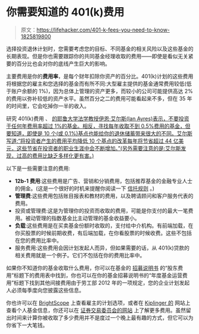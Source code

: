 # 你需要知道的 401(k)费用

> 原文：<https://lifehacker.com/401-k-fees-you-need-to-know-1825819800>

选择投资退休计划时，您需要考虑您的目标、不同基金的相关风险以及这些基金的长期表现。但是你也需要跟踪你的共同基金经理收取的费用——即使是看似无关紧要的百分比也会对你的底线产生巨大的影响。



主要费用是你的**费用率**，是每个财年扣除你资产的百分比。401(k)计划的这些费用将根据您的雇主和您选择的基金而有所不同:大型雇主提供的基金通常费用较低(低于账户余额的 1%)，因为总体上管理的资产更多，而较小的公司可能提供高达 2%的费用以弥补较低的资产水平。虽然百分之二的费用可能看起来不多，但在 35 年的时间里，它会吃掉你一半的收入。

研究 401(k)费用 、 [的耶鲁大学法学教授伊恩·艾尔斯(Ian Ayres)表示，不要投资于任何年费用率超过 1%的基金。相反，寻找每年收取不到 0.5%费用的基金，但要知道，即使是 10 个(或 0.1%)基点也能给你的退休储蓄带来很大的不同。艾尔斯写道:“将投资者产生的费用平均降低 10 个基点的改革每年将节省超过 44 亿美元，这些节省在投资者的职业生涯中会不断增加。”(另外需要注意的是:艾尔斯发现，过高的费用比缺乏多样化更有害。)](https://www.npr.org/2015/10/30/453163154/when-high-fees-stink-up-your-401-k-what-you-can-do)

以下是一些需要注意的费用:

*   **12b-1 费用**:这些费用是广告、营销和分销费用，包括推荐基金的金融专业人士的佣金。(这是一个很好的时机来提醒你阅读一下 [信托规则](https://twocents.lifehacker.com/the-death-of-the-fiduciary-rule-is-bad-news-for-your-re-1823837417) 。)
*   **管理费**:这些费用包括账目报表和教材的费用，以及聘请顾问和客户服务代表的费用。
*   投资或管理费:这是为管理你的投资而收取的费用，可能是你支付的最大一笔费用。被动管理的指数基金比主动管理的基金收益要小。
*   **负载**:这些费用是在买卖基金份额时收取的，支付给中介机构。有前端加载，在你买股票的时候前期收费，有后端加载，在你看股票的时候收费。这些不包括在您的费用比率中。
*   服务费用:这些费用会因计划发起人而异，但如果需要的话，从 401(k)贷款的相关费用就是一个例子。它们不包括在你的费用比率中。

如果你不知道你的基金收取什么费用，你可以在基金的 [招募说明书](https://www.sec.gov/answers/mfinfo.htm) 的“股东费用”标题下的费用表中找到，你也可以在你的基金招募说明书的“年度基金运营费用”标题下找到其他间接费用由于劳工部 2012 年的一项规定，您的企业计划发起人必须每季度向您披露这些信息。

你也许可以在 [BrightScope](https://www.brightscope.com/) 上查看雇主的计划选项，或者在 [Kiplinger 的](https://www.kiplinger.com/tool/investing/T041-S001-mutual-fund-finder/index.php) 网站上查看个人基金信息，你还可以在 [证券交易委员会的网站](https://www.sec.gov/fast-answers/answersmffeeshtm.html#salesloads) 上了解更多费用。虽然留出时间来计算你被收取了多少费用并不是度过一个晚上最有趣的方式，但它可以为你省下一大笔钱。